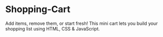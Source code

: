 # Shopping-Cart
Add items, remove them, or start fresh! This mini cart lets you build your shopping list using HTML, CSS &amp; JavaScript.
